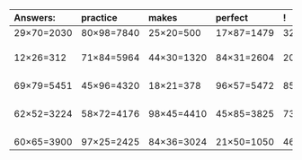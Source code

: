 | Answers: | practice | makes | perfect | ! |
| :--- | :--- | :--- | :--- | :--- |
| 29×70=2030 | 80×98=7840 | 25×20=500 | 17×87=1479 | 32×88=2816 | 
|   |   |   |   |   | 
|   |   |   |   |   | 
|   |   |   |   |   | 
| 12×26=312 | 71×84=5964 | 44×30=1320 | 84×31=2604 | 20×27=540 | 
|   |   |   |   |   | 
|   |   |   |   |   | 
|   |   |   |   |   | 
|   |   |   |   |   | 
| 69×79=5451 | 45×96=4320 | 18×21=378 | 96×57=5472 | 85×37=3145 | 
|   |   |   |   |   | 
|   |   |   |   |   | 
|   |   |   |   |   | 
|   |   |   |   |   | 
| 62×52=3224 | 58×72=4176 | 98×45=4410 | 45×85=3825 | 73×46=3358 | 
|   |   |   |   |   | 
|   |   |   |   |   | 
|   |   |   |   |   | 
|   |   |   |   |   | 
| 60×65=3900 | 97×25=2425 | 84×36=3024 | 21×50=1050 | 46×72=3312 | 
